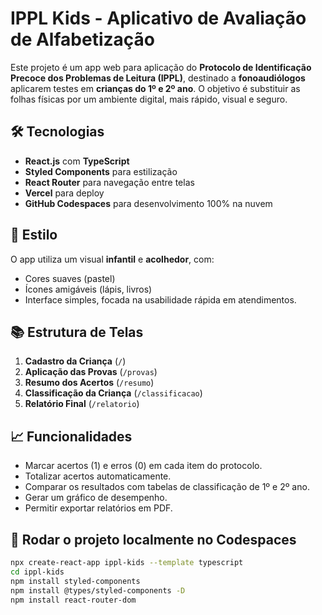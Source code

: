 # IPPL Kids - Aplicativo de Avaliação de Alfabetização

Este projeto é um app web para aplicação do **Protocolo de Identificação Precoce dos Problemas de Leitura (IPPL)**, destinado a **fonoaudiólogos** aplicarem testes em **crianças do 1º e 2º ano**. O objetivo é substituir as folhas físicas por um ambiente digital, mais rápido, visual e seguro.

## 🛠 Tecnologias

- **React.js** com **TypeScript**
- **Styled Components** para estilização
- **React Router** para navegação entre telas
- **Vercel** para deploy
- **GitHub Codespaces** para desenvolvimento 100% na nuvem

## 🎨 Estilo

O app utiliza um visual **infantil** e **acolhedor**, com:
- Cores suaves (pastel)
- Ícones amigáveis (lápis, livros)
- Interface simples, focada na usabilidade rápida em atendimentos.

## 📚 Estrutura de Telas

1. **Cadastro da Criança** (`/`)
2. **Aplicação das Provas** (`/provas`)
3. **Resumo dos Acertos** (`/resumo`)
4. **Classificação da Criança** (`/classificacao`)
5. **Relatório Final** (`/relatorio`)

## 📈 Funcionalidades

- Marcar acertos (1) e erros (0) em cada item do protocolo.
- Totalizar acertos automaticamente.
- Comparar os resultados com tabelas de classificação de 1º e 2º ano.
- Gerar um gráfico de desempenho.
- Permitir exportar relatórios em PDF.

## 🚀 Rodar o projeto localmente no Codespaces

```bash
npx create-react-app ippl-kids --template typescript
cd ippl-kids
npm install styled-components
npm install @types/styled-components -D
npm install react-router-dom

